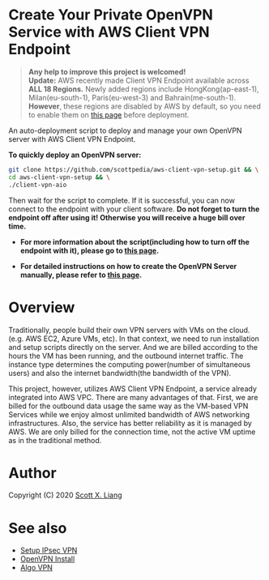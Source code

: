 # Create Your Private OpenVPN Service with AWS Client VPN Endpoint

> **Any help to improve this project is welcomed!**  
> **Update:** AWS recently made Client VPN Endpoint available across **ALL 18 Regions.** Newly added regions include HongKong(ap-east-1), Milan(eu-south-1), Paris(eu-west-3) and Bahrain(me-south-1). **However**, these regions are disabled by AWS by default, so you need to enable them on [this page](https://console.aws.amazon.com/billing/home?#/account) before deployment.

An auto-deployment script to deploy and manage your own OpenVPN server with AWS Client VPN Endpoint.

**To quickly deploy an OpenVPN server:**

```bash
git clone https://github.com/scottpedia/aws-client-vpn-setup.git && \
cd aws-client-vpn-setup && \
./client-vpn-aio
```

Then wait for the script to complete. If it is successful, you can now connect to the endpoint with your client software. **Do not forget to turn the endpoint off after using it! Otherwise you will receive a huge bill over time.**

- **For more information about the script(including how to turn off the endpoint with it), please go to [this page](docs/deployment-script.md).**

- **For detailed instructions on how to create the OpenVPN Server manually, please refer to [this page](/docs/manual-deployment.md).**

# Overview

Traditionally, people build their own VPN servers with VMs on the cloud.(e.g. AWS EC2, Azure VMs, etc). In that context, we need to run installation and setup scripts directly on the server. And we are billed according to the hours the VM has been running, and the outbound internet traffic. The instance type determines the computing power(number of simultaneous users) and also the internet bandwidth(the bandwidth of the VPN).

This project, however, utilizes AWS Client VPN Endpoint, a service already integrated into AWS VPC. There are many advantages of that. First, we are billed for the outbound data usage the same way as the VM-based VPN Services while we enjoy almost unlimited bandwidth of AWS networking infrastructures. Also, the service has better reliability as it is managed by AWS. We are only billed for the connection time, not the active VM uptime as in the traditional method.

# Author

Copyright (C) 2020 [Scott X. Liang](https://github.com/scottpedia)

# See also

- [Setup IPsec VPN](https://github.com/hwdsl2/setup-ipsec-vpn)
- [OpenVPN Install](https://github.com/Nyr/openvpn-install)
- [Algo VPN](https://github.com/trailofbits/algo)
